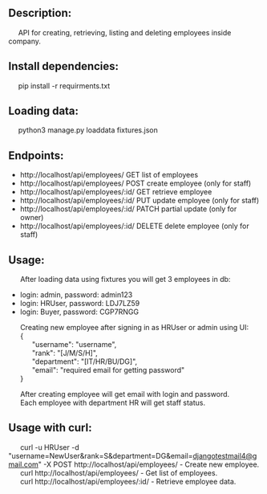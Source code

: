 ## Description:  
&nbsp;&nbsp;&nbsp;&nbsp;&nbsp;API for creating, retrieving, listing and deleting employees inside company.

## Install dependencies:  
&nbsp;&nbsp;&nbsp;&nbsp;&nbsp;pip install -r requirments.txt
    
## Loading data:  
&nbsp;&nbsp;&nbsp;&nbsp;&nbsp;python3 manage.py loaddata fixtures.json
  
## Endpoints:
*   http://localhost/api/employees/ GET list of employees
*   http://localhost/api/employees/ POST  create employee (only for staff)  
*   http://localhost/api/employees/:id/ GET retrieve employee  
*   http://localhost/api/employees/:id/ PUT update employee (only for staff)  
*   http://localhost/api/employees/:id/ PATCH partial update (only for owner)  
*   http://localhost/api/employees/:id/ DELETE  delete employee (only for staff)  

## Usage:
&nbsp;&nbsp;&nbsp;&nbsp;&nbsp; After loading data using fixtures you will get 3 employees in db:
*  login: admin, password: admin123
*  login: HRUser, password: LDJ7LZ59
*  login: Buyer, password: CGP7RNGG

&nbsp;&nbsp;&nbsp;&nbsp;&nbsp; Creating new employee after signing in as HRUser or admin using UI:  
&nbsp;&nbsp;&nbsp;&nbsp;&nbsp; {  
&nbsp;&nbsp;&nbsp;&nbsp;&nbsp; &nbsp;&nbsp;&nbsp;&nbsp;&nbsp;   "username": "username",  
&nbsp;&nbsp;&nbsp;&nbsp;&nbsp; &nbsp;&nbsp;&nbsp;&nbsp;&nbsp;   "rank": "[J/M/S/H]",  
&nbsp;&nbsp;&nbsp;&nbsp;&nbsp; &nbsp;&nbsp;&nbsp;&nbsp;&nbsp;   "department": "[IT/HR/BU/DG]",  
&nbsp;&nbsp;&nbsp;&nbsp;&nbsp; &nbsp;&nbsp;&nbsp;&nbsp;&nbsp;   "email": "required email for getting password"  
&nbsp;&nbsp;&nbsp;&nbsp;&nbsp; }  

&nbsp;&nbsp;&nbsp;&nbsp;&nbsp; After creating employee will get email with login and password.  
&nbsp;&nbsp;&nbsp;&nbsp;&nbsp; Each employee with department HR will get staff status.

## Usage with curl:

&nbsp;&nbsp;&nbsp;&nbsp;&nbsp; curl -u HRUser -d "username=NewUser&rank=S&department=DG&email=djangotestmail4@gmail.com" -X POST http://localhost/api/employees/  - Create new employee.  
&nbsp;&nbsp;&nbsp;&nbsp;&nbsp; curl http://localhost/api/employees/ - Get list of employees.  
&nbsp;&nbsp;&nbsp;&nbsp;&nbsp; curl http://localhost/api/employees/:id/ - Retrieve employee data.




